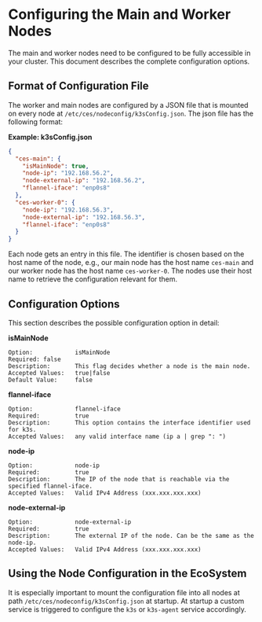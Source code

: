 # Configuring the Main and Worker Nodes

The main and worker nodes need to be configured to be fully accessible in your cluster. This document describes the
complete configuration options.

## Format of Configuration File

The worker and main nodes are configured by a JSON file that is mounted on every node
at `/etc/ces/nodeconfig/k3sConfig.json`. The json file has the following format:

**Example: k3sConfig.json**

```json
{
  "ces-main": {
    "isMainNode": true,
    "node-ip": "192.168.56.2",
    "node-external-ip": "192.168.56.2",
    "flannel-iface": "enp0s8"
  },
  "ces-worker-0": {
    "node-ip": "192.168.56.3",
    "node-external-ip": "192.168.56.3",
    "flannel-iface": "enp0s8"
  }
}
```

Each node gets an entry in this file. The identifier is chosen based on the host name of the node, e.g., our main node
has the host name `ces-main` and our worker node has the host name `ces-worker-0`. The nodes use their host name to
retrieve the configuration relevant for them.

## Configuration Options

This section describes the possible configuration option in detail:

**isMainNode**

```
Option:            isMainNode
Required: false
Description:       This flag decides whether a node is the main node.
Accepted Values:   true|false
Default Value:     false
```

**flannel-iface**

```
Option:            flannel-iface
Required:          true
Description:       This option contains the interface identifier used for k3s.
Accepted Values:   any valid interface name (ip a | grep ": ")
```

**node-ip**

```
Option:            node-ip
Required:          true
Description:       The IP of the node that is reachable via the specified flannel-iface.
Accepted Values:   Valid IPv4 Address (xxx.xxx.xxx.xxx)
```

**node-external-ip**

```
Option:            node-external-ip
Required:          true
Description:       The external IP of the node. Can be the same as the node-ip.
Accepted Values:   Valid IPv4 Address (xxx.xxx.xxx.xxx)
```

## Using the Node Configuration in the EcoSystem

It is especially important to mount the configuration file into all nodes at path `/etc/ces/nodeconfig/k3sConfig.json`
at startup. At startup a custom service is triggered to configure the `k3s` or `k3s-agent` service accordingly. 